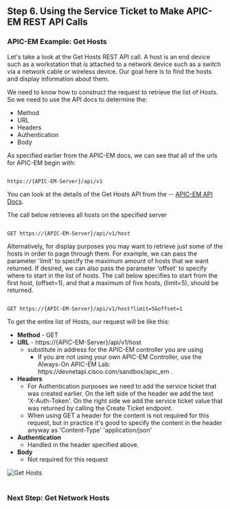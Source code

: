 ## Step 6. Using the Service Ticket to Make APIC-EM REST API Calls

### APIC-EM Example: Get Hosts

Let's take a look at the Get Hosts REST API call.  A host is an end device such as a workstation that is attached to a network device such as a switch via a network cable or wireless device.  Our goal here is to find the hosts and display information about them.

We need to know how to construct the request to retrieve the list of Hosts.  So we need to use the API docs to determine the:

* Method
* URL
* Headers
* Authentication
* Body

As specified earlier from the APIC-EM docs, we can see that all of the urls for APIC-EM begin with:

```http

https://{APIC-EM-Server}/api/v1

```

You can look at the details of the Get Hosts API from the -- <a href="http://devnetapic.cisco.com/" target="_blank">APIC-EM API Docs</a>.

The call below retrieves all hosts on the specified server
```http

GET https://{APIC-EM-Server}/api/v1/host

```

Alternatively, for display purposes you may want to retrieve just some of the hosts in order to page through them.  For example, we can pass the parameter 'limit' to specify the maximum amount of hosts that we want returned. If desired, we can also pass the parameter 'offset' to specify where to start in the list of hosts. The call below specifies to start from the first host, (offset=1), and that a maximum of five hosts, (limit=5), should be returned.
```http

GET https://{APIC-EM-Server}/api/v1/host?limit=5&offset=1

```

To get the entire list of Hosts, our request will be like this:

* **Method** - GET
* **URL** - https://{APIC-EM-Server}/api/v1/host
	* substitute in address for the APIC-EM controller you are using
        * If you are not using your own APIC-EM Controller, use the Always-On APIC-EM Lab: https[]()://devnetapi.cisco.com/sandbox/apic_em .
* **Headers**
	* For Authentication purposes we need to add the service ticket that was created earlier.  On the left side of the header we add the text 'X-Auth-Token'.  On the right side we add the service ticket value that was returned by calling the Create Ticket endpoint.
	* When using GET a header for the content is not required for this request, but in practice it's good to specify the content in the header anyway as 'Content-Type' 'application/json'
* **Authentication**
	* Handled in the header specified above.
* **Body**
	 * Not required for this request

![](/posts/files/coding-101-rest-basics-ga/assets/images/apic-emHostRequest.png "Get Hosts")
<br/>
<br/>

### Next Step: Get Network Hosts
